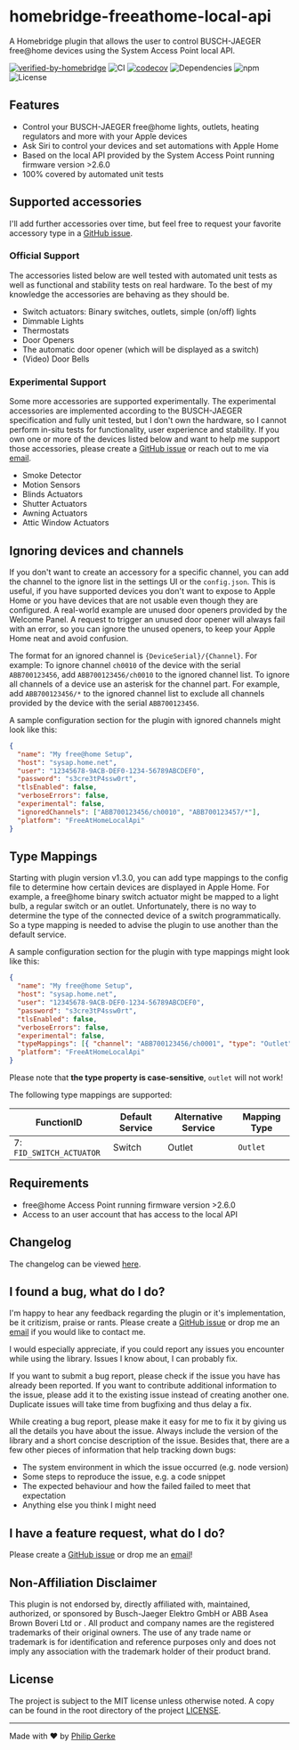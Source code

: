 # homebridge-freeathome-local-api

A Homebridge plugin that allows the user to control BUSCH-JAEGER free@home devices using the System Access Point local API.

[![verified-by-homebridge](https://badgen.net/badge/homebridge/verified/purple)](https://github.com/homebridge/homebridge/wiki/Verified-Plugins)
![CI](https://img.shields.io/github/workflow/status/pgerke/homebridge-freeathome-local-api/Continuous%20Integration?style=flat-square)
[![codecov](https://codecov.io/gh/pgerke/homebridge-freeathome-local-api/branch/main/graph/badge.svg?token=V5ICB2MGH0)](https://codecov.io/gh/pgerke/homebridge-freeathome-local-api)
![Dependencies](https://img.shields.io/librariesio/release/npm/homebridge-freeathome-local-api?style=flat-square)
![npm](https://img.shields.io/npm/v/homebridge-freeathome-local-api?style=flat-square)
![License](https://img.shields.io/github/license/pgerke/homebridge-freeathome-local-api?style=flat-square)

## Features

- Control your BUSCH-JAEGER free@home lights, outlets, heating regulators and more with your Apple devices
- Ask Siri to control your devices and set automations with Apple Home
- Based on the local API provided by the System Access Point running firmware version >2.6.0
- 100% covered by automated unit tests

## Supported accessories

I'll add further accessories over time, but feel free to request your favorite accessory type in a [GitHub issue](https://github.com/pgerke/homebridge-freeathome-local-api/issues).

### Official Support

The accessories listed below are well tested with automated unit tests as well as functional and stability tests on real hardware. To the best of my knowledge the accessories are behaving as they should be.

- Switch actuators: Binary switches, outlets, simple (on/off) lights
- Dimmable Lights
- Thermostats
- Door Openers
- The automatic door opener (which will be displayed as a switch)
- (Video) Door Bells

### Experimental Support

Some more accessories are supported experimentally. The experimental accessories are implemented according to the BUSCH-JAEGER specification and fully unit tested, but I don't own the hardware, so I cannot perform in-situ tests for functionality, user experience and stability. If you own one or more of the devices listed below and want to help me support those accessories, please create a [GitHub issue](https://github.com/pgerke/homebridge-freeathome-local-api/issues) or reach out to me via [email](mailto:info@philipgerke.com).

- Smoke Detector
- Motion Sensors
- Blinds Actuators
- Shutter Actuators
- Awning Actuators
- Attic Window Actuators

## Ignoring devices and channels

If you don't want to create an accessory for a specific channel, you can add the channel to the ignore list in the settings UI or the `config.json`. This is useful, if you have supported devices you don't want to expose to Apple Home or you have devices that are not usable even though they are configured. A real-world example are unused door openers provided by the Welcome Panel. A request to trigger an unused door opener will always fail with an error, so you can ignore the unused openers, to keep your Apple Home neat and avoid confusion.

The format for an ignored channel is `{DeviceSerial}/{Channel}`. For example: To ignore channel `ch0010` of the device with the serial `ABB700123456`, add `ABB700123456/ch0010` to the ignored channel list. To ignore all channels of a device use an asterisk for the channel part. For example, add `ABB700123456/*` to the ignored channel list to exclude all channels provided by the device with the serial `ABB700123456`.

A sample configuration section for the plugin with ignored channels might look like this:

```json
{
  "name": "My free@home Setup",
  "host": "sysap.home.net",
  "user": "12345678-9ACB-DEF0-1234-56789ABCDEF0",
  "password": "s3cre3tP4ssw0rt",
  "tlsEnabled": false,
  "verboseErrors": false,
  "experimental": false,
  "ignoredChannels": ["ABB700123456/ch0010", "ABB700123457/*"],
  "platform": "FreeAtHomeLocalApi"
}
```

## Type Mappings

Starting with plugin version v1.3.0, you can add type mappings to the config file to determine how certain devices are displayed in Apple Home. For example, a free@home binary switch actuator might be mapped to a light bulb, a regular switch or an outlet. Unfortunately, there is no way to determine the type of the connected device of a switch programmatically. So a type mapping is needed to advise the plugin to use another than the default service.

A sample configuration section for the plugin with type mappings might look like this:

```json
{
  "name": "My free@home Setup",
  "host": "sysap.home.net",
  "user": "12345678-9ACB-DEF0-1234-56789ABCDEF0",
  "password": "s3cre3tP4ssw0rt",
  "tlsEnabled": false,
  "verboseErrors": false,
  "experimental": false,
  "typeMappings": [{ "channel": "ABB700123456/ch0001", "type": "Outlet" }],
  "platform": "FreeAtHomeLocalApi"
}
```

Please note that **the type property is case-sensitive**, `outlet` will not work!

The following type mappings are supported:

| FunctionID               | Default Service | Alternative Service | Mapping Type |
| ------------------------ | --------------- | ------------------- | ------------ |
| 7: `FID_SWITCH_ACTUATOR` | Switch          | Outlet              | `Outlet`     |

## Requirements

- free@home Access Point running firmware version >2.6.0
- Access to an user account that has access to the local API

## Changelog

The changelog can be viewed [here](CHANGELOG.md).

## I found a bug, what do I do?

I'm happy to hear any feedback regarding the plugin or it's implementation, be it critizism, praise or rants. Please create a [GitHub issue](https://github.com/pgerke/homebridge-freeathome-local-api/issues) or drop me an [email](mailto:info@philipgerke.com) if you would like to contact me.

I would especially appreciate, if you could report any issues you encounter while using the library. Issues I know about, I can probably fix.

If you want to submit a bug report, please check if the issue you have has already been reported. If you want to contribute additional information to the issue, please add it to the existing issue instead of creating another one. Duplicate issues will take time from bugfixing and thus delay a fix.

While creating a bug report, please make it easy for me to fix it by giving us all the details you have about the issue. Always include the version of the library and a short concise description of the issue. Besides that, there are a few other pieces of information that help tracking down bugs:

- The system environment in which the issue occurred (e.g. node version)
- Some steps to reproduce the issue, e.g. a code snippet
- The expected behaviour and how the failed failed to meet that expectation
- Anything else you think I might need

## I have a feature request, what do I do?

Please create a [GitHub issue](https://github.com/pgerke/homebridge-freeathome-local-api/issues) or drop me an [email](mailto:info@philipgerke.com)!

## Non-Affiliation Disclaimer

This plugin is not endorsed by, directly affiliated with, maintained, authorized, or sponsored by Busch-Jaeger Elektro GmbH or ABB Asea Brown Boveri Ltd or . All product and company names are the registered trademarks of their original owners. The use of any trade name or trademark is for identification and reference purposes only and does not imply any association with the trademark holder of their product brand.

## License

The project is subject to the MIT license unless otherwise noted. A copy can be found in the root directory of the project [LICENSE](./LICENSE).

<hr>

Made with ❤️ by [Philip Gerke](https://github.com/pgerke)
